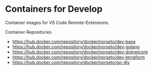 # Containers for Develop

Container images for VS Code Remote-Extensions.

Container Repositories
- https://hub.docker.com/repository/docker/norseto/dev-base
- https://hub.docker.com/repository/docker/norseto/dev-golang
- https://hub.docker.com/repository/docker/norseto/dev-dotnetcore
- https://hub.docker.com/repository/docker/norseto/dev-terraform
- https://hub.docker.com/repository/docker/norseto/go-dlv
